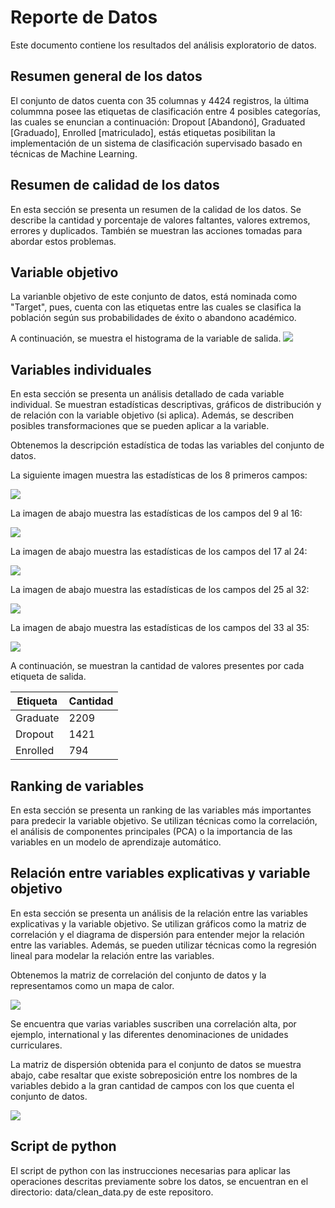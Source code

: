 # Reporte de Datos

Este documento contiene los resultados del análisis exploratorio de datos.

## Resumen general de los datos

El conjunto de datos cuenta con 35 columnas y 4424 registros, la última colummna posee las etiquetas de clasificación entre 4 posibles categorías, las cuales se enuncian a continuación: Dropout [Abandonó], Graduated [Graduado], Enrolled [matriculado], estás etiquetas posibilitan la implementación de un sistema de clasificación supervisado basado en técnicas de Machine Learning.

## Resumen de calidad de los datos

En esta sección se presenta un resumen de la calidad de los datos. Se describe la cantidad y porcentaje de valores faltantes, valores extremos, errores y duplicados. También se muestran las acciones tomadas para abordar estos problemas.

## Variable objetivo

La varianble objetivo de este conjunto de datos, está nominada como "Target", pues, cuenta con las etiquetas entre las cuales se clasifica la población según sus probabilidades de éxito o abandono académico.

A continuación, se muestra el histograma de la variable de salida.
<img src="https://i.postimg.cc/28n3PJkS/histograma-var-salida.png" />

## Variables individuales

En esta sección se presenta un análisis detallado de cada variable individual. Se muestran estadísticas descriptivas, gráficos de distribución y de relación con la variable objetivo (si aplica). Además, se describen posibles transformaciones que se pueden aplicar a la variable.

Obtenemos la descripción estadística de todas las variables del conjunto de datos.

La siguiente imagen muestra las estadísticas de los 8 primeros campos:

<img src="https://i.postimg.cc/5yjhvjg2/descrip-PF-1.png" />


La imagen de abajo muestra las estadísticas de los campos del 9 al 16:

<img src="https://i.postimg.cc/J0g9QmYc/descrip-PF-2.png" />


La imagen de abajo muestra las estadísticas de los campos del 17 al 24:

<img src="https://i.postimg.cc/hG1RRkhc/descrip-PF-3.png" />


La imagen de abajo muestra las estadísticas de los campos del 25 al 32:

<img src="https://i.postimg.cc/zBDZzxRW/descrip-PF-4.png" />


La imagen de abajo muestra las estadísticas de los campos del 33 al 35:

<img src="https://i.postimg.cc/tTr0YFhc/descrip-PF-5.png" />

A continuación, se muestran la cantidad de valores presentes por cada etiqueta de salida.

|Etiqueta| Cantidad|
|---|---|
|Graduate|    2209|
|Dropout |   1421|
|Enrolled|     794|

## Ranking de variables

En esta sección se presenta un ranking de las variables más importantes para predecir la variable objetivo. Se utilizan técnicas como la correlación, el análisis de componentes principales (PCA) o la importancia de las variables en un modelo de aprendizaje automático.

## Relación entre variables explicativas y variable objetivo

En esta sección se presenta un análisis de la relación entre las variables explicativas y la variable objetivo. Se utilizan gráficos como la matriz de correlación y el diagrama de dispersión para entender mejor la relación entre las variables. Además, se pueden utilizar técnicas como la regresión lineal para modelar la relación entre las variables.

Obtenemos la matriz de correlación del conjunto de datos y la representamos como un mapa de calor.

<img src="https://i.postimg.cc/GpxxRCYL/matriz-correl-mapheat.png" />

Se encuentra que varias variables suscriben una correlación alta, por ejemplo, international y las diferentes denominaciones de unidades curriculares.

La matriz de dispersión obtenida para el conjunto de datos se muestra abajo, cabe resaltar que existe sobreposición entre los nombres de la variables debido a la gran cantidad de campos con los que cuenta el conjunto de datos.

<img src="https://i.postimg.cc/4N4mW2z9/matriz-de-dispersion.png" />

## Script de python
El script de python con las instrucciones necesarias para aplicar las operaciones descritas previamente sobre los datos, se encuentran en el directorio: data/clean_data.py de este repositoro.
